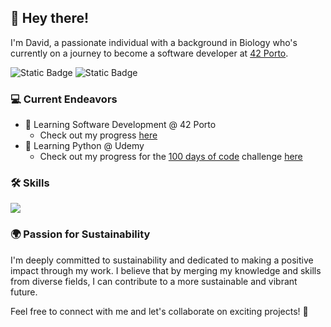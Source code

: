 ## 👋 Hey there!

I'm David, a passionate individual with a background in Biology who's currently on a journey to become a software developer at [42 Porto](https://www.42porto.com/). 

![Static Badge](https://img.shields.io/badge/LinkedIn-blue?style=flat&logo=linkedin&link=www.linkedin.com%2Fin%2Fdavid-correia-15340185)
![Static Badge](https://img.shields.io/badge/Porto-black?style=flat&logo=42&link=https%3A%2F%2Fprofile.intra.42.fr%2Fusers%2Fdamachad)

### 💻 Current Endeavors

- 🚀 Learning Software Development @ 42 Porto
  - Check out my progress [here](https://github.com/damachad/42_common_core)
- 🐍 Learning Python @ Udemy
  - Check out my progress for the [100 days of code](https://www.udemy.com/course/100-days-of-code/) challenge [here](https://github.com/damachad/Python_exercises)

### 🛠️ Skills

<p>
  <a href="https://skillicons.dev">
    <img src="https://skillicons.dev/icons?i=c,cpp,python,git,github,bash,vscode" />
  </a>
</p>

### 🌍 Passion for Sustainability

I'm deeply committed to sustainability and dedicated to making a positive impact through my work. 
I believe that by merging my knowledge and skills from diverse fields, I can contribute to a more sustainable and vibrant future.

Feel free to connect with me and let's collaborate on exciting projects! 🌟
